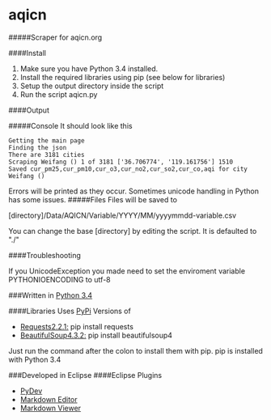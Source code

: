 aqicn
=====
#####Scraper for aqicn.org

####Install

1. Make sure you have Python 3.4 installed.
2. Install the required libraries using pip (see below for libraries)
3. Setup the output directory inside the script
4. Run the script aqicn.py

####Output

#####Console
It should look like this
```
Getting the main page
Finding the json
There are 3181 cities
Scraping Weifang () 1 of 3181 ['36.706774', '119.161756'] 1510
Saved cur_pm25,cur_pm10,cur_o3,cur_no2,cur_so2,cur_co,aqi for city Weifang ()
```

Errors will be printed as they occur. Sometimes unicode handling in Python has some issues.
#####Files
Files will be saved to

[directory]/Data/AQICN/Variable/YYYY/MM/yyyymmdd-variable.csv

You can change the base [directory] by editing the script. It is defaulted to "./"

####Troubleshooting

If you UnicodeException you made need to set the enviroment variable PYTHONIOENCODING to utf-8

###Written in [Python 3.4](https://www.python.org/downloads/release/python-34/)

####Libraries
Uses [PyPi](https://pypi.python.org/pypi) Versions of

* [Requests2.2.1:](http://docs.python-requests.org/en/latest/)
pip install requests
* [BeautifulSoup4.3.2:](http://www.crummy.com/software/BeautifulSoup/)
pip install beautifulsoup4

Just run the command after the colon to install them with pip. pip is installed with Python 3.4

###Developed in Eclipse
####Eclipse Plugins

* [PyDev](http://pydev.org/)
* [Markdown Editor](http://www.winterwell.com/software/markdown-editor.php)
* [Markdown Viewer](https://github.com/satyagraha/gfm_viewer)
